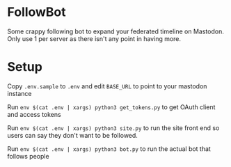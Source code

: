 # FollowBot
Some crappy following bot to expand your federated timeline on Mastodon.
Only use 1 per server as there isn't any point in having more.

# Setup
Copy `.env.sample` to `.env` and edit `BASE_URL` to point to your mastodon instance

Run `env $(cat .env | xargs) python3 get_tokens.py` to get OAuth client and access tokens

Run `env $(cat .env | xargs) python3 site.py` to run the site front end so users can say they don't want to be followed.

Run `env $(cat .env | xargs) python3 bot.py` to run the actual bot that follows people
